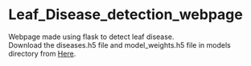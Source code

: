 # Leaf_Disease_detection_webpage
Webpage made using flask to detect leaf disease.<br>
Download the diseases.h5 file and model_weights.h5 file in models directory from <a href="https://drive.google.com/file/d/1EHpknmZP5JTC6e4fV8bOGxPztNpBfnLF/view?usp=sharing">Here</a>.

